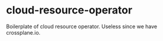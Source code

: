 # cloud-resource-operator
Boilerplate of cloud resource operator. Useless since we have crossplane.io.

